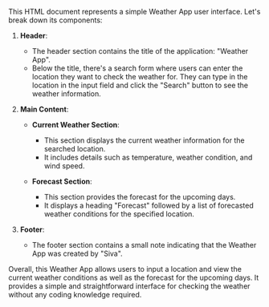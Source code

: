 This HTML document represents a simple Weather App user interface. Let's break down its components:

1. **Header**:
   - The header section contains the title of the application: "Weather App".
   - Below the title, there's a search form where users can enter the location they want to check the weather for. They can type in the location in the input field and click the "Search" button to see the weather information.

2. **Main Content**:
   - **Current Weather Section**:
     - This section displays the current weather information for the searched location.
     - It includes details such as temperature, weather condition, and wind speed.

   - **Forecast Section**:
     - This section provides the forecast for the upcoming days.
     - It displays a heading "Forecast" followed by a list of forecasted weather conditions for the specified location.

3. **Footer**:
   - The footer section contains a small note indicating that the Weather App was created by "Siva".

Overall, this Weather App allows users to input a location and view the current weather conditions as well as the forecast for the upcoming days. It provides a simple and straightforward interface for checking the weather without any coding knowledge required.
